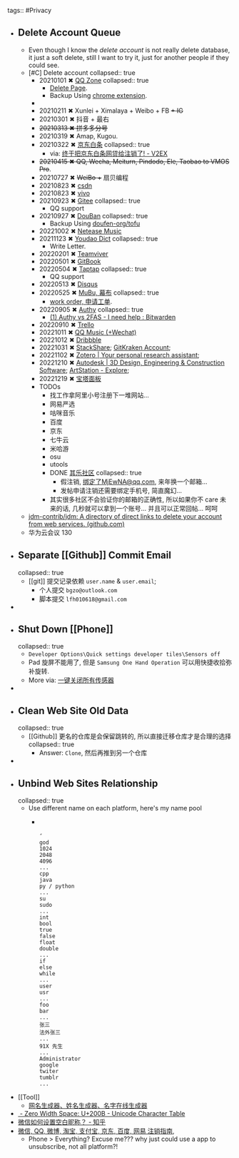 tags:: #Privacy

- ## Delete Account Queue
  - Even though I know the *delete account* is not really delete database, it just a soft delete, still I want to try it, just for another people if they could see.
  - [#C] Delete account
    collapsed:: true
    - 20210101 ✖ [QQ Zone](https://qzone.qq.com/)
      collapsed:: true
      - [Delete Page](http://imgcache.qq.com/qzone/web/qzone_submit_close.html).
      - Backup Using [chrome extension](https://chrome.google.com/webstore/detail/aofadimegphfgllgjblddapiaojbglhf?hl=zh-CN).
    -
    - 20210211 ✖ Xunlei + Ximalaya + Weibo + FB ~~+ IG~~
    - 20210301 ✖ 抖音 + 最右
    - ~~20210313 ✖ 拼多多分号~~
    - 20210319 ✖ Amap, Kugou.
    - 20210322 ✖ [京东白条](https://jr.jd.com/)
      collapsed:: true
      - via: [终于把京东白条网贷给注销了! - V2EX](https://www.v2ex.com/t/442257)
    - ~~20210415 ✖  QQ, Wecha, Meiturn, Pindodo, Ele, Taobao to VMOS Pro~~.
    - 20210727 ✖ ~~WeiBo +~~ 扇贝编程
    - 20210823 ✖ [csdn](http://csdn.com/)
    - 20210823 ✖ [vivo](https://www.vivo.com/)
    - 20210923 ✖ [Gitee](http://gitee.com/)
      collapsed:: true
      - QQ support
    - 20210927 ✖ [DouBan](https://douban.com/)
      collapsed:: true
      - Backup Using [doufen-org/tofu](https://github.com/doufen-org/tofu)
    - 20221002 ✖ [Netease Music](https://music.163.com/)
    - 20211123 ✖ [Youdao Dict](http://www.youdao.com/)
      collapsed:: true
      - Write Letter.
    - 20220201 ✖ [Teamviver](https://www.teamviewer.com/)
    - 20220501 ✖ [GitBook](https://www.gitbook.com/)
    - 20220504 ✖ [Taptap](https://www.taptap.com/)
      collapsed:: true
      - QQ support
    - 20220513 ✖ [Disqus](http://disqus.com/)
    - 20220525 ✖ [MuBu, 幕布](https://mubu.com/)
      collapsed:: true
      - [work order, 申请工单](http://t.cn/A6vmvEdU).
    - 20220905 ✖ [Authy](https://authy.com/)
      collapsed:: true
      - [(1) Authy vs 2FAS - I need help : Bitwarden](https://www.reddit.com/r/Bitwarden/comments/sexzww/authy_vs_2fas_i_need_help/)
    - 20220910 ✖ [Trello](https://trello.com/)
    - 20221011 ✖ [QQ Music (+Wechat)](http://music.qq.com/)
    - 20221012 ✖ [Dribbble](https://dribbble.com/)
    - 20221031 ✖ [StackShare](https://stackshare.io/bgzocg); [GitKraken Account](https://app.gitkraken.com/goodbye);
    - 20221102 ✖ [Zotero | Your personal research assistant](https://www.zotero.org/);
    - 20221210 ✖ [Autodesk | 3D Design, Engineering & Construction Software](https://www.autodesk.com/); [ArtStation - Explore](https://www.artstation.com);
    - 20221219 ✖ [宝塔面板](https://www.bt.cn/)
    - TODOs
      - 找工作拿阿里小号注册下一堆网站...
      - 网易严选
      - 咕咪音乐
      - 百度
      - 京东
      - 七牛云
      - 米哈游
      - osu
      - utools
      - DONE [其乐社区](https://keylol.com/suid-1205865)
        collapsed:: true
        - 假注销, 绑定了MjEwNA@qq.com, 来年换一个邮箱...
        - 发帖申请注销还需要绑定手机号, 简直魔幻...
      - 其实很多社区不会验证你的邮箱的正确性, 所以如果你不 care 未来的话, 几秒就可以拿到一个账号... 并且可以正常回帖... 呵呵
  - [jdm-contrib/jdm: A directory of direct links to delete your account from web services. (github.com)](https://github.com/jdm-contrib/jdm)
  - 华为云会议 130
- ## Separate [[Github]] Commit Email
  collapsed:: true
  - [[git]] 提交记录依赖 `user.name` & `user.email`;
    - 个人提交  `bgzo@outlook.com`
    - 脚本提交  `lfh010618@gmail.com`
-
- ## Shut Down [[Phone]]
  collapsed:: true
  - `Developer Options\Quick settings developer tiles\Sensors off`
  - Pad 旋屏不能用了, 但是 `Samsung One Hand Operation` 可以用快捷收拾弥补旋转.
  - More via: [一键关闭所有传感器](https://www.bilibili.com/read/cv7551428)
-
- ## Clean Web Site Old Data
  collapsed:: true
  - [[Github]] 更名的仓库是会保留跳转的, 所以直接迁移仓库才是合理的选择
    collapsed:: true
    - Answer: `Clone`, 然后再推到另一个仓库
-
- ## Unbind Web Sites Relationship
  collapsed:: true
  - Use different name on each platform, here's my name pool
    - ```
      ​
      ㅤ
      ً
      god
      1024
      2048
      4096
      ...
      cpp
      java
      py / python
      ...
      su
      sudo
      ...
      int
      bool
      true
      false
      float
      double
      ...
      if
      else
      while
      ...
      user
      usr
      ...
      foo
      bar
      ...
      张三
      法外张三
      ...
      91X 先生
      ...
      Administrator
      google
      twiter
      tumblr
      ...
      ```
- [[Tool]]
  - [网名生成器、姓名生成器、名字在线生成器](https://www.qmsjmfb.com/)
- [​ - Zero Width Space: U+200B - Unicode Character Table](https://unicode-table.com/en/200B/)
- [微信如何设置空白昵称？ - 知乎](https://www.zhihu.com/question/54624230)
- [微信, QQ, 微博, 淘宝, 支付宝, 京东, 百度, 网易 注销指南](https://sspai.com/post/43381),
  - Phone > Everything? Excuse me??? why just could use a  app to unsubscribe, not all platform?!